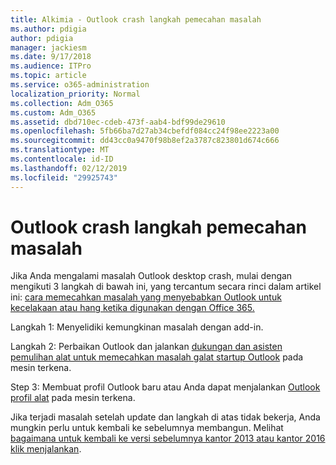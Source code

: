 ```yaml
---
title: Alkimia - Outlook crash langkah pemecahan masalah
ms.author: pdigia
author: pdigia
manager: jackiesm
ms.date: 9/17/2018
ms.audience: ITPro
ms.topic: article
ms.service: o365-administration
localization_priority: Normal
ms.collection: Adm_O365
ms.custom: Adm_O365
ms.assetid: dbd710ec-cdeb-473f-aab4-bdf99de29610
ms.openlocfilehash: 5fb66ba7d27ab34cbefdf084cc24f98ee2223a00
ms.sourcegitcommit: dd43cc0a9470f98b8ef2a3787c823801d674c666
ms.translationtype: MT
ms.contentlocale: id-ID
ms.lasthandoff: 02/12/2019
ms.locfileid: "29925743"
---
```

# <a name="outlook-crash-troubleshooting-steps"></a>Outlook crash langkah pemecahan masalah

Jika Anda mengalami masalah Outlook desktop crash, mulai dengan mengikuti 3 langkah di bawah ini, yang tercantum secara rinci dalam artikel ini: [cara memecahkan masalah yang menyebabkan Outlook untuk kecelakaan atau hang ketika digunakan dengan Office 365.](https://support.microsoft.com/help/2413813/how-to-troubleshoot-issues-that-cause-outlook-to-crash-or-hang-when-us)
  
Langkah 1: Menyelidiki kemungkinan masalah dengan add-in.
  
Langkah 2: Perbaikan Outlook dan jalankan [dukungan dan asisten pemulihan alat untuk memecahkan masalah galat startup Outlook](https://aka.ms/SaRA-OutlookWontStart) pada mesin terkena. 
  
Step 3: Membuat profil Outlook baru atau Anda dapat menjalankan [Outlook profil alat](https://aka.ms/SaRA-OutlookSetupProfile) pada mesin terkena. 
  
Jika terjadi masalah setelah update dan langkah di atas tidak bekerja, Anda mungkin perlu untuk kembali ke sebelumnya membangun. Melihat [bagaimana untuk kembali ke versi sebelumnya kantor 2013 atau kantor 2016 klik menjalankan](https://support.microsoft.com/help/2770432).
  


